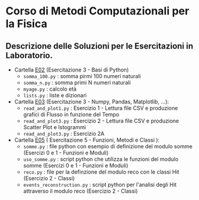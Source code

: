 # Corso di Metodi Computazionali per la Fisica
## Descrizione delle Soluzioni per le Esercitazioni in Laboratorio.



* Cartella [E02](E02) (Esercitazione 3 - Basi di Python)
  * `somma_100.py` : somma pirmi 100 numeri naturali
  * `somma_n.py`   : somma primi N numeri naturali
  * `myage.py`     : calcolo età
  * `lists.py`     : liste e dizionari
* Cartella [E03](E03) (Esercitazione 3 - Numpy, Pandas, Matplotlib, ...):
  * `read_and_plot1.py` : Esercizio 1 - Lettura file CSV e produzione grafici di Flusso in funzione del Tempo
  * `read_and_plot3.py`	: Esercizio 2 - Lettura file CSV e produzione Scatter Plot e Istogrammi
  * `read_and_plot3.py` : Esercizio 2A  
* Cartella [E05](E05) ( Esercitazione 5 - Funzioni, Metodi e Classi ):
  * `somme.py`                 : file python con esempio di definizione del modulo somme (Esercizi 0 e 1 - Funzioni e Moduli)
  * `uso_somme.py`             : script python che utilizza le funzioni del modulo somme (Esercizi 0 e 1 - Funzioni e Moduli)
  * `reco.py`                  : file per la definzione del modulo reco con le classi Hit (Esercizio 2 - Classi)
  * `events_reconstruction.py` : script python per l'analisi degli Hit attraverso il modulo reco (Esercizio 2 - Classi)



